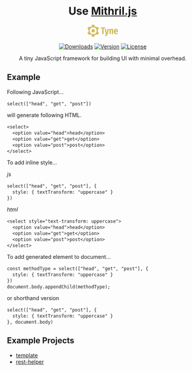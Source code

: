 <h1 align='center'>
Use <a href='https://mithril.js.org/'>Mithril.js</a>
</h1>
<p align='center'>
<img alt='Tyne' src='./logo-wordmark.svg' height="32" />
</p>
<p align='center'>
<a href="https://npmcharts.com/compare/tyne?minimal=true"><img src="https://img.shields.io/npm/dm/tyne.svg?sanitize=true" alt="Downloads"></a>
<a href="https://www.npmjs.com/package/tyne"><img src="https://img.shields.io/npm/v/tyne.svg?sanitize=true" alt="Version"></a>
<a href="https://www.npmjs.com/package/tyne"><img src="https://img.shields.io/npm/l/tyne.svg?sanitize=true" alt="License"></a>
</p>
<p align='center'>
A tiny JavaScript framework for building UI with minimal overhead.
</p>

## Example

Following JavaScript...

    select(["head", "get", "post"])

will generate following HTML.

    <select>
      <option value="head">head</option>
      <option value="get">get</option>
      <option value="post">post</option>
    </select>

To add inline style...

_js_

    select(["head", "get", "post"], {
      style: { textTransform: "uppercase" }
    })

_html_

    <select style="text-transform: uppercase">
      <option value="head">head</option>
      <option value="get">get</option>
      <option value="post">post</option>
    </select>

To add generated element to document...

    const methodType = select(["head", "get", "post"], {
      style: { textTransform: "uppercase" }
    })
    document.body.appendChild(methodType);

or shorthand version

    select(["head", "get", "post"], {
      style: { textTransform: "uppercase" }
    }, document.body)

## Example Projects

- [template](https://github.com/tynejs/template)
- [rest-helper](https://gitlab.com/merzin/rest-helper)
